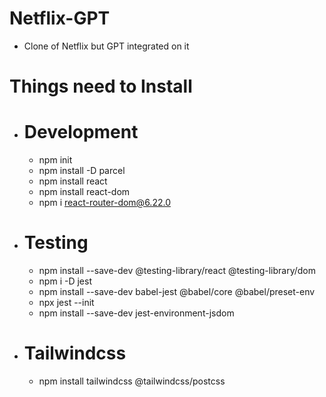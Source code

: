 # Netflix-GPT

- Clone of Netflix but GPT integrated on it

# Things need to Install

- # Development
  - npm init
  - npm install -D parcel
  - npm install react
  - npm install react-dom
  - npm i react-router-dom@6.22.0
- # Testing
  - npm install --save-dev @testing-library/react @testing-library/dom
  - npm i -D jest
  - npm install --save-dev babel-jest @babel/core @babel/preset-env
  - npx jest --init
  - npm install --save-dev jest-environment-jsdom
- # Tailwindcss
  - npm install tailwindcss @tailwindcss/postcss
